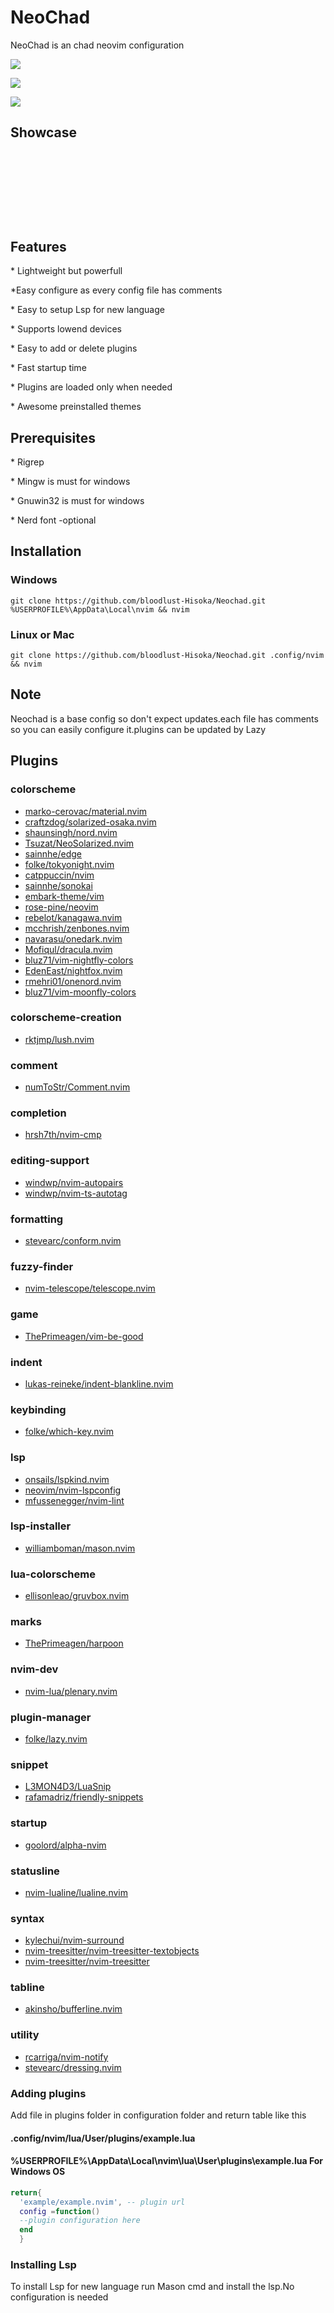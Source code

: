 <h1>NeoChad</h1>
<p>NeoChad is an chad neovim configuration </p>

<a href="https://dotfyle.com/bloodlust-Hisoka/neochad"><img src="https://dotfyle.com/bloodlust-Hisoka/neochad/badges/plugins?style=flat" /></a>
<p></p>
<a href="https://dotfyle.com/bloodlust-Hisoka/neochad"><img src="https://dotfyle.com/bloodlust-Hisoka/neochad/badges/leaderkey?style=flat" /></a>
<p></p>
<a href="https://dotfyle.com/bloodlust-Hisoka/neochad"><img src="https://dotfyle.com/bloodlust-Hisoka/neochad/badges/plugin-manager?style=flat" /></a>
<h2>
   Showcase
   <h2>
      <div align="center">
         <h2></h2>
         <img src="Neovim.png" alt="" />
         <p></p>
         <img src="NeoVim2.png" alt="" />
         <p></p>
         <img src="NeoVim3.png" alt="" />
         <p></p>
         <img src="NeoVim4.png" alt="" />
         <p></p>
         <img src="NeoVim5.png" alt="" />

   </h2>
   <h2>Features</h2>
   <p>* Lightweight but powerfull</p>
   <p>*Easy configure as every config file has comments</p>
   <p>* Easy to setup Lsp for new language</p>
   <p>* Supports lowend devices</p>
   <p>* Easy to add or delete plugins</p>
   <p>* Fast startup time</p>
   <p>* Plugins are loaded only when needed</p>
   <p>* Awesome preinstalled themes</p>
   <h2>Prerequisites </h2>
   <p>* Rigrep</p>
   <p>* Mingw is must for windows</p>
   <p>* Gnuwin32 is must for windows</p>
   <p>* Nerd font -optional</p>

<h2>Installation</h2>
 <h3>Windows</h3>
 
    git clone https://github.com/bloodlust-Hisoka/Neochad.git %USERPROFILE%\AppData\Local\nvim && nvim

<h3>Linux or Mac</h3>

    git clone https://github.com/bloodlust-Hisoka/Neochad.git .config/nvim && nvim

## Note
Neochad is a base config so don't expect updates.each file has comments so you can easily configure it.plugins can be updated by Lazy
## Plugins

### colorscheme

+ [marko-cerovac/material.nvim](https://dotfyle.com/plugins/marko-cerovac/material.nvim)
+ [craftzdog/solarized-osaka.nvim](https://dotfyle.com/plugins/craftzdog/solarized-osaka.nvim)
+ [shaunsingh/nord.nvim](https://dotfyle.com/plugins/shaunsingh/nord.nvim)
+ [Tsuzat/NeoSolarized.nvim](https://dotfyle.com/plugins/Tsuzat/NeoSolarized.nvim)
+ [sainnhe/edge](https://dotfyle.com/plugins/sainnhe/edge)
+ [folke/tokyonight.nvim](https://dotfyle.com/plugins/folke/tokyonight.nvim)
+ [catppuccin/nvim](https://dotfyle.com/plugins/catppuccin/nvim)
+ [sainnhe/sonokai](https://dotfyle.com/plugins/sainnhe/sonokai)
+ [embark-theme/vim](https://dotfyle.com/plugins/embark-theme/vim)
+ [rose-pine/neovim](https://dotfyle.com/plugins/rose-pine/neovim)
+ [rebelot/kanagawa.nvim](https://dotfyle.com/plugins/rebelot/kanagawa.nvim)
+ [mcchrish/zenbones.nvim](https://dotfyle.com/plugins/mcchrish/zenbones.nvim)
+ [navarasu/onedark.nvim](https://dotfyle.com/plugins/navarasu/onedark.nvim)
+ [Mofiqul/dracula.nvim](https://dotfyle.com/plugins/Mofiqul/dracula.nvim)
+ [bluz71/vim-nightfly-colors](https://dotfyle.com/plugins/bluz71/vim-nightfly-colors)
+ [EdenEast/nightfox.nvim](https://dotfyle.com/plugins/EdenEast/nightfox.nvim)
+ [rmehri01/onenord.nvim](https://dotfyle.com/plugins/rmehri01/onenord.nvim)
+ [bluz71/vim-moonfly-colors](https://dotfyle.com/plugins/bluz71/vim-moonfly-colors)
### colorscheme-creation

+ [rktjmp/lush.nvim](https://dotfyle.com/plugins/rktjmp/lush.nvim)
### comment

+ [numToStr/Comment.nvim](https://dotfyle.com/plugins/numToStr/Comment.nvim)
### completion

+ [hrsh7th/nvim-cmp](https://dotfyle.com/plugins/hrsh7th/nvim-cmp)
### editing-support

+ [windwp/nvim-autopairs](https://dotfyle.com/plugins/windwp/nvim-autopairs)
+ [windwp/nvim-ts-autotag](https://dotfyle.com/plugins/windwp/nvim-ts-autotag)
### formatting

+ [stevearc/conform.nvim](https://dotfyle.com/plugins/stevearc/conform.nvim)
### fuzzy-finder

+ [nvim-telescope/telescope.nvim](https://dotfyle.com/plugins/nvim-telescope/telescope.nvim)
### game

+ [ThePrimeagen/vim-be-good](https://dotfyle.com/plugins/ThePrimeagen/vim-be-good)
### indent

+ [lukas-reineke/indent-blankline.nvim](https://dotfyle.com/plugins/lukas-reineke/indent-blankline.nvim)
### keybinding

+ [folke/which-key.nvim](https://dotfyle.com/plugins/folke/which-key.nvim)
### lsp

+ [onsails/lspkind.nvim](https://dotfyle.com/plugins/onsails/lspkind.nvim)
+ [neovim/nvim-lspconfig](https://dotfyle.com/plugins/neovim/nvim-lspconfig)
+ [mfussenegger/nvim-lint](https://dotfyle.com/plugins/mfussenegger/nvim-lint)
### lsp-installer

+ [williamboman/mason.nvim](https://dotfyle.com/plugins/williamboman/mason.nvim)
### lua-colorscheme

+ [ellisonleao/gruvbox.nvim](https://dotfyle.com/plugins/ellisonleao/gruvbox.nvim)
### marks

+ [ThePrimeagen/harpoon](https://dotfyle.com/plugins/ThePrimeagen/harpoon)
### nvim-dev

+ [nvim-lua/plenary.nvim](https://dotfyle.com/plugins/nvim-lua/plenary.nvim)
### plugin-manager

+ [folke/lazy.nvim](https://dotfyle.com/plugins/folke/lazy.nvim)
### snippet

+ [L3MON4D3/LuaSnip](https://dotfyle.com/plugins/L3MON4D3/LuaSnip)
+ [rafamadriz/friendly-snippets](https://dotfyle.com/plugins/rafamadriz/friendly-snippets)
### startup

+ [goolord/alpha-nvim](https://dotfyle.com/plugins/goolord/alpha-nvim)
### statusline

+ [nvim-lualine/lualine.nvim](https://dotfyle.com/plugins/nvim-lualine/lualine.nvim)
### syntax

+ [kylechui/nvim-surround](https://dotfyle.com/plugins/kylechui/nvim-surround)
+ [nvim-treesitter/nvim-treesitter-textobjects](https://dotfyle.com/plugins/nvim-treesitter/nvim-treesitter-textobjects)
+ [nvim-treesitter/nvim-treesitter](https://dotfyle.com/plugins/nvim-treesitter/nvim-treesitter)
### tabline

+ [akinsho/bufferline.nvim](https://dotfyle.com/plugins/akinsho/bufferline.nvim)
### utility

+ [rcarriga/nvim-notify](https://dotfyle.com/plugins/rcarriga/nvim-notify)
+ [stevearc/dressing.nvim](https://dotfyle.com/plugins/stevearc/dressing.nvim)
<h3>Adding plugins</h3>
<p>Add file in plugins folder in configuration folder and return table like this</p>
<h4>.config/nvim/lua/User/plugins/example.lua</h4>
<h4>%USERPROFILE%\AppData\Local\nvim\lua\User\plugins\example.lua  For Windows OS</h4>

```lua
return{
  'example/example.nvim', -- plugin url
  config =function()
  --plugin configuration here
  end
  }
```
### Installing Lsp
<p>To install Lsp for new language run Mason cmd and install the lsp.No configuration is needed</p>
